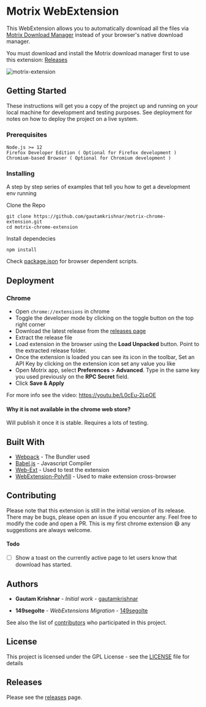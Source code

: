 # Motrix WebExtension

This WebExtension allows you to automatically download all the files via [Motrix Download Manager](https://motrix.app/) instead of your browser's native download manager.

You must download and install the Motrix download manager first to use this extension: [Releases](https://github.com/agalwood/Motrix/releases/latest)

![motrix-extension](https://user-images.githubusercontent.com/8397274/71557256-bed84a80-2a69-11ea-98d9-f2f20d2a0065.gif)


## Getting Started

These instructions will get you a copy of the project up and running on your local machine for development and testing purposes. See deployment for notes on how to deploy the project on a live system.

### Prerequisites

```
Node.js >= 12
Firefox Developer Edition ( Optional for Firefox development ) 
Chromium-based Browser ( Optional for Chromium development )
```

### Installing

A step by step series of examples that tell you how to get a development env running

Clone the Repo

```
git clone https://github.com/gautamkrishnar/motrix-chrome-extension.git
cd motrix-chrome-extension
```

Install dependecies

```
npm install
```

Check [package.json](package.json) for browser dependent scripts.

## Deployment

### Chrome
* Open `chrome://extensions` in chrome
* Toggle the developer mode by clicking on the toggle button on the top right corner
* Download the latest release from the [releases page](https://github.com/gautamkrishnar/motrix-chrome-extension/releases/latest) 
* Extract the release file
* Load extension in the browser using the **Load Unpacked** button. Point to the extracted release folder.
* Once the extension is loaded you can see its icon in the toolbar, Set an API Key by clicking on the extension icon set any value you like
* Open Motrix app, select **Preferences** > **Advanced**. Type in the same key you used previously on the **RPC Secret** field.
* Click **Save & Apply**

For more info see the video: https://youtu.be/L0cEu-2LpOE

#### Why it is not available in the chrome web store?
Will publish it once it is stable. Requires a lots of testing.

## Built With

* [Webpack](http://www.webpack.js.org/) - The Bundler used
* [Babel.js](https://babeljs.io/) - Javascript Compiler
* [Web-Ext](https://github.com/mozilla/web-ext) - Used to test the extension
* [WebExtension-Polyfill](https://github.com/mozilla/webextension-polyfill) - Used to make extension cross-browser

## Contributing

Please note that this extension is still in the initial version of its release. There may be bugs, please open an issue 
if you encounter any. Feel free to modify the code and open a PR. This is my first chrome extension :smile:
any suggestions are always welcome.

#### Todo
- [ ] Show a toast on the currently active page to let users know that download has started.

## Authors

* **Gautam Krishnar** - *Initial work* - [gautamkrishnar](https://github.com/gautamkrishnar)

* **149segolte** - *WebExtensions Migration* - [149segolte](https://github.com/149segolte)

See also the list of [contributors](https://github.com/your/project/contributors) who participated in this project.

## License

This project is licensed under the GPL License - see the [LICENSE](LICENSE) file for details

## Releases
Please see the [releases](https://github.com/gautamkrishnar/motrix-chrome-extension/releases/latest) page.
